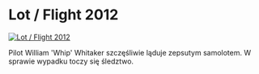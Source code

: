 Lot / Flight 2012 
=============
[![Lot / Flight 2012 ](http://vidos.pl/images/player.gif)](http://vidos.pl/lot-flight-2012)

 Pilot William 'Whip' Whitaker szczęśliwie ląduje zepsutym samolotem. W sprawie wypadku toczy się śledztwo.

